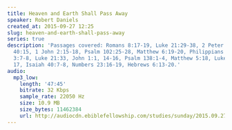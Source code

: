 ```yaml
---
title: Heaven and Earth Shall Pass Away
speaker: Robert Daniels
created_at: 2015-09-27 12:25
slug: heaven-and-earth-shall-pass-away
series: true
description: 'Passages covered: Romans 8:17-19, Luke 21:29-38, 2 Peter 3:7-14, Isaiah
  40:15, 1 John 2:15-18, Psalm 102:25-28, Matthew 6:19-20, Philippians 3:17-19, Philippians
  3:7-8, Luke 21:33, John 1:1, 14-16, Psalm 138:1-4, Matthew 5:18, Luke 16:14-15,
  17, Isaiah 40:7-8, Numbers 23:16-19, Hebrews 6:13-20.'
audio:
  mp3_low:
    length: '47:45'
    bitrate: 32 Kbps
    sample_rate: 22050 Hz
    size: 10.9 MB
    size_bytes: 11462384
    url: http://audiocdn.ebiblefellowship.com/studies/sunday/2015.09.27_Daniels_-_Heaven_and_Earth_Shall_Pass_Away.mp3
---
```


